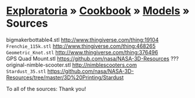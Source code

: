 [Exploratoria]( http://exploratoria.github.io ) &raquo; [Cookbook]( http://exploratoria.github.io/cookbook/ ) &raquo; [Models]( http://exploratoria.github.io/cookbook/models/ ) &raquo; 
Sources
===

bigmakerbottable4.stl <http://www.thingiverse.com/thing:19104>  
`Frenchie_115k.stl` <http://www.thingiverse.com/thing:468265>  
`Geometric_Knot.stl` <http://www.thingiverse.com/thing:376496>  
GPS Quad Mount.stl <https://github.com/nasa/NASA-3D-Resources> ???   
original-nimble-scooter.stl <http://nimblescooters.com>  
`Stardust_35.stl` <https://github.com/nasa/NASA-3D-Resources/tree/master/3D%20Printing/Stardust>  

To all of the sources: Thank you!